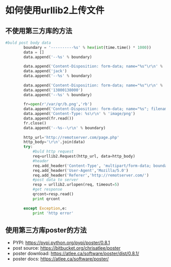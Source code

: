 # 如何使用urllib2上传文件

## 不使用第三方库的方法

```python
#buld post body data
        boundary = '----------%s' % hex(int(time.time() * 1000))
        data = []
        data.append('--%s' % boundary)
        
        data.append('Content-Disposition: form-data; name="%s"\r\n' % 'username')
        data.append('jack')
        data.append('--%s' % boundary)
        
        data.append('Content-Disposition: form-data; name="%s"\r\n' % 'mobile')
        data.append('13800138000')
        data.append('--%s' % boundary)
        
        fr=open(r'/var/qr/b.png','rb')
        data.append('Content-Disposition: form-data; name="%s"; filename="b.png"' % 'profile')
        data.append('Content-Type: %s\r\n' % 'image/png')
        data.append(fr.read())
        fr.close()
        data.append('--%s--\r\n' % boundary)
    
        http_url='http://remotserver.com/page.php'
        http_body='\r\n'.join(data)
        try:
            #buld http request
            req=urllib2.Request(http_url, data=http_body)
            #header
            req.add_header('Content-Type', 'multipart/form-data; boundary=%s' % boundary)
            req.add_header('User-Agent','Mozilla/5.0')
            req.add_header('Referer','http://remotserver.com/')
            #post data to server
            resp = urllib2.urlopen(req, timeout=5)
            #get response
            qrcont=resp.read()
            print qrcont
                       
        except Exception,e:
            print 'http error'
```
## 使用第三方库poster的方法
+ PYPI: https://pypi.python.org/pypi/poster/0.8.1
+ post source: https://bitbucket.org/chrisatlee/poster
+ poster download: https://atlee.ca/software/poster/dist/0.8.1/
+ poster docs: https://atlee.ca/software/poster/
